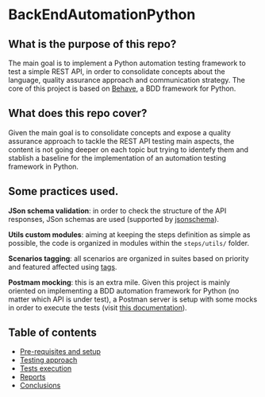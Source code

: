 # BackEndAutomationPython

## What is the purpose of this repo?

The main goal is to implement a Python automation testing framework to test a simple REST API, in order to consolidate concepts about the language, quality assurance approach and communication strategy.
The core of this project is based on [Behave](https://behave.readthedocs.io/en/latest/), a BDD framework for Python. 

## What does this repo cover?

Given the main goal is to consolidate concepts and expose a quality assurance approach to tackle the REST API testing main aspects, the content is not going deeper on each topic but trying to identefy them and stablish a baseline for the implementation of an automation testing framework in Python. 

## Some practices used.

**JSon schema validation**: in order to check the structure of the API responses, JSon schemas are used (supported by [jsonschema](https://pypi.org/project/jsonschema/)).

**Utils custom modules**: aiming at keeping the steps definition as simple as possible, the code is organized in modules within the `steps/utils/` folder.

**Scenarios tagging**: all scenarios are organized in suites based on priority and featured affected using [tags](https://behave.readthedocs.io/en/latest/tag_expressions.html).

**Postmam mocking**: this is an extra mile. Given this project is mainly oriented on implementing a BDD automation framework for Python (no matter which API is under test), a Postman server is setup with some mocks in order to execute the tests (visit [this documentation](https://learning.postman.com/docs/designing-and-developing-your-api/mocking-data/setting-up-mock/)).

## Table of contents
- [Pre-requisites and setup](docs/Setup.md)
- [Testing approach](docs/QA.md)
- [Tests execution](docs/TestsExecution.md)
- [Reports](docs/Reports.md)
- [Conclusions](docs/Conclusions.md)
